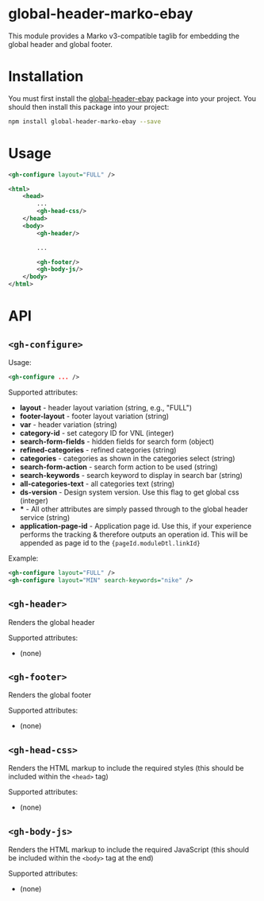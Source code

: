 # global-header-marko-ebay


This module provides a Marko v3-compatible taglib for embedding the global header and global footer.

# Installation

You must first install the [global-header-ebay](https://github.corp.ebay.com/nodejs/global-header-ebay) package into your project. You should then install this package into your project:

```bash
npm install global-header-marko-ebay --save
```

# Usage

```xml
<gh-configure layout="FULL" />

<html>
    <head>
        ...
        <gh-head-css/>
    </head>
    <body>
        <gh-header/>

        ...

        <gh-footer/>
        <gh-body-js/>
    </body>
</html>
```

# API

## `<gh-configure>`

Usage:

```xml
<gh-configure ... />
```

Supported attributes:

- __layout__ - header layout variation (string, e.g., "FULL")
- __footer-layout__ - footer layout variation (string)
- __var__ - header variation (string)
- __category-id__ - set category ID for VNL (integer)
- __search-form-fields__ - hidden fields for search form (object)
- __refined-categories__ - refined categories (string)
- __categories__ - categories as shown in the categories select (string)
- __search-form-action__ - search form action to be used (string)
- __search-keywords__ - search keyword to display in search bar (string)
- __all-categories-text__ - all categories text (string)
- __ds-version__ - Design system version. Use this flag to get global css (integer)
- __*__ - All other attributes are simply passed through to the global header service (string)
 - __application-page-id__ - Application page id. Use this, if your experience performs the tracking & therefore outputs an operation id. This will be appended as page id to the `{pageId.moduleDtl.linkId}`

Example:

```xml
<gh-configure layout="FULL" />
<gh-configure layout="MIN" search-keywords="nike" />
```

## `<gh-header>`

Renders the global header

Supported attributes:

- (none)

## `<gh-footer>`

Renders the global footer

Supported attributes:

- (none)

## `<gh-head-css>`

Renders the HTML markup to include the required styles (this should be included within the `<head>` tag)

Supported attributes:

- (none)

## `<gh-body-js>`

Renders the HTML markup to include the required JavaScript (this should be included within the `<body>` tag at the end)

Supported attributes:

- (none)
